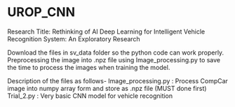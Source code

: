 # UROP_CNN
Research Title: Rethinking of AI Deep Learning for Intelligent Vehicle Recognition System: An Exploratory Research

Download the files in sv_data folder so the python code can work properly.
Preprocessing the image into .npz file using Image_processing.py to save the time to process the images when training the model.

Description of the files as follows-
Image_processing.py : Process CompCar image into numpy array form and store as .npz file (MUST done first)
Trial_2.py : Very basic CNN model for vehicle recognition

